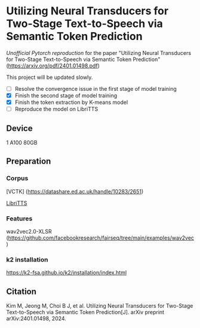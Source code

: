 # Utilizing Neural Transducers for Two-Stage Text-to-Speech via Semantic Token Prediction

*Unofficial Pytorch reproduction* for the paper "Utilizing Neural Transducers for Two-Stage Text-to-Speech via Semantic Token Prediction" (https://arxiv.org/pdf/2401.01498.pdf)

This project will be updated slowly.

- [ ] Resolve the convergence issue in the first stage of model training
- [x] Finish the second stage of model training
- [x] Finish the token extraction by K-means model
- [ ] Reproduce the model on LibriTTS

## Device

1 A100 80GB

## Preparation

### Corpus

[VCTK] (https://datashare.ed.ac.uk/handle/10283/2651)

[LibriTTS](https://www.openslr.org/60/)

### Features

wav2vec2.0-XLSR (https://github.com/facebookresearch/fairseq/tree/main/examples/wav2vec)

### k2 installation

https://k2-fsa.github.io/k2/installation/index.html

## Citation

Kim M, Jeong M, Choi B J, et al. Utilizing Neural Transducers for Two-Stage Text-to-Speech via Semantic Token Prediction[J]. arXiv preprint arXiv:2401.01498, 2024.
